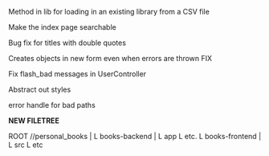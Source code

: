 Method in lib for loading in an existing library from a CSV file

Make the index page searchable

Bug fix for titles with double quotes

Creates objects in new form even when errors are thrown FIX

Fix flash_bad messages in UserController

Abstract out styles

error handle for bad paths


**NEW FILETREE**

ROOT //personal_books
  |
  L books-backend
    |
    L app
    L etc.
  L books-frontend
    |
    L src
    L etc
